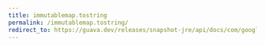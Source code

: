 ```yaml
---
title: immutablemap.tostring
permalink: /immutablemap.tostring/
redirect_to: https://guava.dev/releases/snapshot-jre/api/docs/com/google/common/collect/ImmutableMap.html#toString--
---
```

